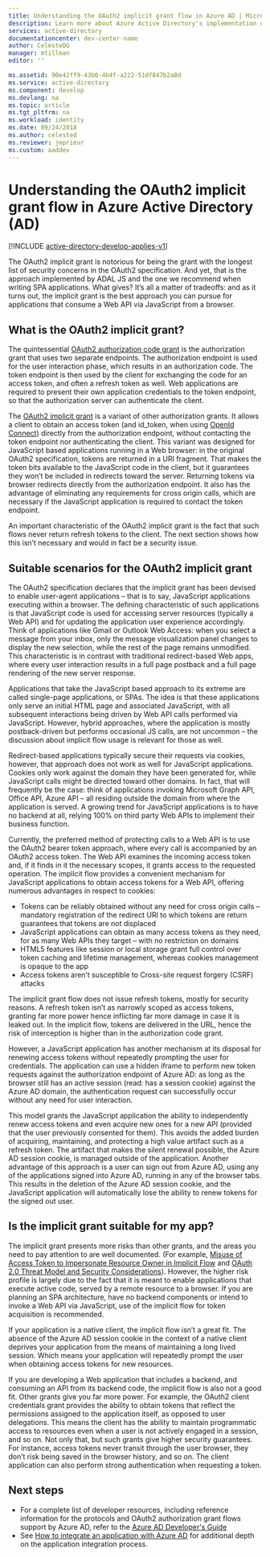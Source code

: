 ```yaml
---
title: Understanding the OAuth2 implicit grant flow in Azure AD | Microsoft Docs
description: Learn more about Azure Active Directory's implementation of the OAuth2 implicit grant flow, and whether it's right for your application.
services: active-directory
documentationcenter: dev-center-name
author: CelesteDG
manager: mtillman
editor: ''

ms.assetid: 90e42ff9-43b0-4b4f-a222-51df847b2a8d
ms.service: active-directory
ms.component: develop
ms.devlang: na
ms.topic: article
ms.tgt_pltfrm: na
ms.workload: identity
ms.date: 09/24/2018
ms.author: celested
ms.reviewer: jmprieur
ms.custom: aaddev
---
```


# Understanding the OAuth2 implicit grant flow in Azure Active Directory (AD)

[!INCLUDE [active-directory-develop-applies-v1](../../../includes/active-directory-develop-applies-v1.md)]

The OAuth2 implicit grant is notorious for being the grant with the longest list of security concerns in the OAuth2 specification. And yet, that is the approach implemented by ADAL JS and the one we recommend when writing SPA applications. What gives? It’s all a matter of tradeoffs: and as it turns out, the implicit grant is the best approach you can pursue for applications that consume a Web API via JavaScript from a browser.

## What is the OAuth2 implicit grant?

The quintessential [OAuth2 authorization code grant](https://tools.ietf.org/html/rfc6749#section-1.3.1) is the authorization grant that uses two separate endpoints. The authorization endpoint is used for the user interaction phase, which results in an authorization code. The token endpoint is then used by the client for exchanging the code for an access token, and often a refresh token as well. Web applications are required to present their own application credentials to the token endpoint, so that the authorization server can authenticate the client.

The [OAuth2 implicit grant](https://tools.ietf.org/html/rfc6749#section-1.3.2) is a variant of other authorization grants. It allows a client to obtain an access token (and id_token, when using [OpenId Connect](http://openid.net/specs/openid-connect-core-1_0.html)) directly from the authorization endpoint, without contacting the token endpoint nor authenticating the client. This variant was designed for JavaScript based applications running in a Web browser: in the original OAuth2 specification, tokens are returned in a URI fragment. That makes the token bits available to the JavaScript code in the client, but it guarantees they won’t be included in redirects toward the server. Returning tokens via browser redirects directly from the authorization endpoint. It also has the advantage of eliminating any requirements for cross origin calls, which are necessary if the JavaScript application is required to contact the token endpoint.

An important characteristic of the OAuth2 implicit grant is the fact that such flows never return refresh tokens to the client. The next section shows how this isn’t necessary and would in fact be a security issue.

## Suitable scenarios for the OAuth2 implicit grant

The OAuth2 specification declares that the implicit grant has been devised to enable user-agent applications – that is to say, JavaScript applications executing within a browser. The defining characteristic of such applications is that JavaScript code is used for accessing server resources (typically a Web API) and for updating the application user experience accordingly. Think of applications like Gmail or Outlook Web Access: when you select a message from your inbox, only the message visualization panel changes to display the new selection, while the rest of the page remains unmodified. This characteristic is in contrast with traditional redirect-based Web apps, where every user interaction results in a full page postback and a full page rendering of the new server response.

Applications that take the JavaScript based approach to its extreme are called single-page applications, or SPAs. The idea is that these applications only serve an initial HTML page and associated JavaScript, with all subsequent interactions being driven by Web API calls performed via JavaScript. However, hybrid approaches, where the application is mostly postback-driven but performs occasional JS calls, are not uncommon – the discussion about implicit flow usage is relevant for those as well.

Redirect-based applications typically secure their requests via cookies, however, that approach does not work as well for JavaScript applications. Cookies only work against the domain they have been generated for, while JavaScript calls might be directed toward other domains. In fact, that will frequently be the case: think of applications invoking Microsoft Graph API, Office API, Azure API – all residing outside the domain from where the application is served. A growing trend for JavaScript applications is to have no backend at all, relying 100% on third party Web APIs to implement their business function.

Currently, the preferred method of protecting calls to a Web API is to use the OAuth2 bearer token approach, where every call is accompanied by an OAuth2 access token. The Web API examines the incoming access token and, if it finds in it the necessary scopes, it grants access to the requested operation. The implicit flow provides a convenient mechanism for JavaScript applications to obtain access tokens for a Web API, offering numerous advantages in respect to cookies:

* Tokens can be reliably obtained without any need for cross origin calls – mandatory registration of the redirect URI to which tokens are return guarantees that tokens are not displaced
* JavaScript applications can obtain as many access tokens as they need, for as many Web APIs they target – with no restriction on domains
* HTML5 features like session or local storage grant full control over token caching and lifetime management, whereas cookies management is opaque to the app
* Access tokens aren’t susceptible to Cross-site request forgery (CSRF) attacks

The implicit grant flow does not issue refresh tokens, mostly for security reasons. A refresh token isn’t as narrowly scoped as access tokens, granting far more power hence inflicting far more damage in case it is leaked out. In the implicit flow, tokens are delivered in the URL, hence the risk of interception is higher than in the authorization code grant.

However, a JavaScript application has another mechanism at its disposal for renewing access tokens without repeatedly prompting the user for credentials. The application can use a hidden iframe to perform new token requests against the authorization endpoint of Azure AD: as long as the browser still has an active session (read: has a session cookie) against the Azure AD domain, the authentication request can successfully occur without any need for user interaction.

This model grants the JavaScript application the ability to independently renew access tokens and even acquire new ones for a new API (provided that the user previously consented for them). This avoids the added burden of acquiring, maintaining, and protecting a high value artifact such as a refresh token. The artifact that makes the silent renewal possible, the Azure AD session cookie, is managed outside of the application. Another advantage of this approach is a user can sign out from Azure AD, using any of the applications signed into Azure AD, running in any of the browser tabs. This results in the deletion of the Azure AD session cookie, and the JavaScript application will automatically lose the ability to renew tokens for the signed out user.

## Is the implicit grant suitable for my app?

The implicit grant presents more risks than other grants, and the areas you need to pay attention to are well documented. (For example, [Misuse of Access Token to Impersonate Resource Owner in Implicit Flow][OAuth2-Spec-Implicit-Misuse] and [OAuth 2.0 Threat Model and Security Considerations][OAuth2-Threat-Model-And-Security-Implications]). However, the higher risk profile is largely due to the fact that it is meant to enable applications that execute active code, served by a remote resource to a browser. If you are planning an SPA architecture, have no backend components or intend to invoke a Web API via JavaScript, use of the implicit flow for token acquisition is recommended.

If your application is a native client, the implicit flow isn’t a great fit. The absence of the Azure AD session cookie in the context of a native client deprives your application from the means of maintaining a long lived session. Which means your application will repeatedly prompt the user when obtaining access tokens for new resources.

If you are developing a Web application that includes a backend, and consuming an API from its backend code, the implicit flow is also not a good fit. Other grants give you far more power. For example, the OAuth2 client credentials grant provides the ability to obtain tokens that reflect the permissions assigned to the application itself, as opposed to user delegations. This means the client has the ability to maintain programmatic access to resources even when a user is not actively engaged in a session, and so on. Not only that, but such grants give higher security guarantees. For instance, access tokens never transit through the user browser, they don’t risk being saved in the browser history, and so on. The client application can also perform strong authentication when requesting a token.

## Next steps

* For a complete list of developer resources, including reference information for the protocols and OAuth2 authorization grant flows support by Azure AD, refer to the [Azure AD Developer's Guide][AAD-Developers-Guide]
* See [How to integrate an application with Azure AD][ACOM-How-To-Integrate] for additional depth on the application integration process.

<!--Image references-->

<!--Reference style links in use-->
[AAD-Developers-Guide]:azure-ad-developers-guide.md
[ACOM-How-And-Why-Apps-Added-To-AAD]: active-directory-how-applications-are-added.md
[ACOM-How-To-Integrate]: active-directory-how-to-integrate.md
[OAuth2-Spec-Implicit-Misuse]: https://tools.ietf.org/html/rfc6749#section-10.16
[OAuth2-Threat-Model-And-Security-Implications]: https://tools.ietf.org/html/rfc6819
